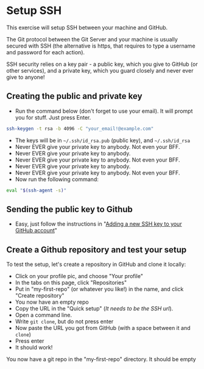 # Setup SSH

This exercise will setup SSH between your machine and GitHub.

The Git protocol between the Git Server and your machine is usually secured with SSH (the alternative is https, that requires to type a username and password for each action).

SSH security relies on a key pair - a public key, which you give to GitHub (or other services),
and a private key, which you guard closely and never ever give to anyone!

## Creating the public and private key

* Run the command below (don't forget to use your email). It will prompt you for stuff. Just press Enter.

```sh
ssh-keygen -t rsa -b 4096 -C "your_email!@example.com"
```

* The keys will be in `~/.ssh/id_rsa.pub` (public key), and `~/.ssh/id_rsa`
* Never EVER give your private key to anybody. Not even your BFF.
* Never EVER give your private key to anybody.
* Never EVER give your private key to anybody. Not even your BFF.
* Never EVER give your private key to anybody.
* Never EVER give your private key to anybody. Not even your BFF.
* Now run the following command:

```sh
eval "$(ssh-agent -s)"
```

## Sending the **public** key to Github

* Easy, just follow the instructions in
  "[Adding a new SSH key to your GitHub account](https://help.github.com/articles/adding-a-new-ssh-key-to-your-github-account/)"

## Create a Github repository and test your setup

To test the setup, let's create a repository in GitHub and clone it locally:

* Click on your profile pic, and choose "Your profile"
* In the tabs on this page, click "Repositories"
* Put in "my-first-repo" (or whatever you like!) in the name, and click "Create repository"
* You now have an empty repo
* Copy the URL in the "Quick setup" (_It needs to be the SSH url_).
* Open a command line.
* Write `git clone`, but do not press enter
* Now paste the URL you got from GitHub (with a space between it and `clone`)
* Press enter
* It should work!

You now have a git repo in the "my-first-repo" directory. It should be empty
